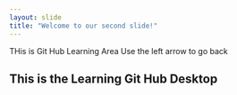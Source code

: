 ```yaml
---
layout: slide
title: "Welcome to our second slide!"
---
```

THis is Git Hub Learning Area
Use the left arrow to go back
## This is the Learning Git Hub Desktop
